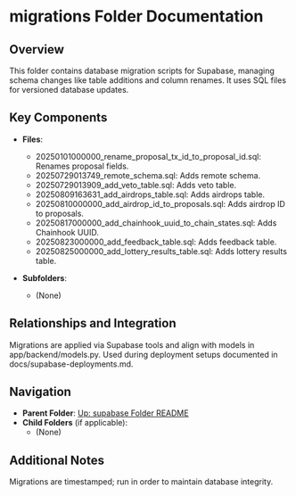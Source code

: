 # migrations Folder Documentation

## Overview
This folder contains database migration scripts for Supabase, managing schema changes like table additions and column renames. It uses SQL files for versioned database updates.

## Key Components
- **Files**:
  - 20250101000000_rename_proposal_tx_id_to_proposal_id.sql: Renames proposal fields.
  - 20250729013749_remote_schema.sql: Adds remote schema.
  - 20250729013909_add_veto_table.sql: Adds veto table.
  - 20250809163631_add_airdrops_table.sql: Adds airdrops table.
  - 20250810000000_add_airdrop_id_to_proposals.sql: Adds airdrop ID to proposals.
  - 20250817000000_add_chainhook_uuid_to_chain_states.sql: Adds Chainhook UUID.
  - 20250823000000_add_feedback_table.sql: Adds feedback table.
  - 20250825000000_add_lottery_results_table.sql: Adds lottery results table.

- **Subfolders**:
  - (None)

## Relationships and Integration
Migrations are applied via Supabase tools and align with models in app/backend/models.py. Used during deployment setups documented in docs/supabase-deployments.md.

## Navigation
- **Parent Folder**: [Up: supabase Folder README](../README.md)
- **Child Folders** (if applicable): 
  - (None)

## Additional Notes
Migrations are timestamped; run in order to maintain database integrity.

